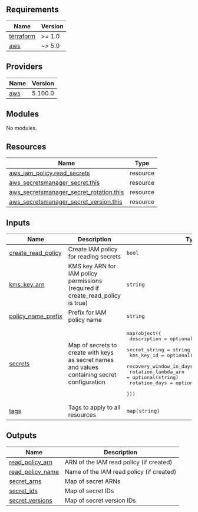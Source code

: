 <!-- BEGIN_TF_DOCS -->
## Requirements

| Name | Version |
|------|---------|
| <a name="requirement_terraform"></a> [terraform](#requirement\_terraform) | >= 1.0 |
| <a name="requirement_aws"></a> [aws](#requirement\_aws) | ~> 5.0 |

## Providers

| Name | Version |
|------|---------|
| <a name="provider_aws"></a> [aws](#provider\_aws) | 5.100.0 |

## Modules

No modules.

## Resources

| Name | Type |
|------|------|
| [aws_iam_policy.read_secrets](https://registry.terraform.io/providers/hashicorp/aws/latest/docs/resources/iam_policy) | resource |
| [aws_secretsmanager_secret.this](https://registry.terraform.io/providers/hashicorp/aws/latest/docs/resources/secretsmanager_secret) | resource |
| [aws_secretsmanager_secret_rotation.this](https://registry.terraform.io/providers/hashicorp/aws/latest/docs/resources/secretsmanager_secret_rotation) | resource |
| [aws_secretsmanager_secret_version.this](https://registry.terraform.io/providers/hashicorp/aws/latest/docs/resources/secretsmanager_secret_version) | resource |

## Inputs

| Name | Description | Type | Default | Required |
|------|-------------|------|---------|:--------:|
| <a name="input_create_read_policy"></a> [create\_read\_policy](#input\_create\_read\_policy) | Create IAM policy for reading secrets | `bool` | `false` | no |
| <a name="input_kms_key_arn"></a> [kms\_key\_arn](#input\_kms\_key\_arn) | KMS key ARN for IAM policy permissions (required if create\_read\_policy is true) | `string` | `null` | no |
| <a name="input_policy_name_prefix"></a> [policy\_name\_prefix](#input\_policy\_name\_prefix) | Prefix for IAM policy name | `string` | `"app"` | no |
| <a name="input_secrets"></a> [secrets](#input\_secrets) | Map of secrets to create with keys as secret names and values containing secret configuration | <pre>map(object({<br/>    description             = optional(string)<br/>    secret_string           = string<br/>    kms_key_id              = optional(string)<br/>    recovery_window_in_days = optional(number, 30)<br/>    rotation_lambda_arn     = optional(string)<br/>    rotation_days           = optional(number)<br/>  }))</pre> | `{}` | no |
| <a name="input_tags"></a> [tags](#input\_tags) | Tags to apply to all resources | `map(string)` | `{}` | no |

## Outputs

| Name | Description |
|------|-------------|
| <a name="output_read_policy_arn"></a> [read\_policy\_arn](#output\_read\_policy\_arn) | ARN of the IAM read policy (if created) |
| <a name="output_read_policy_name"></a> [read\_policy\_name](#output\_read\_policy\_name) | Name of the IAM read policy (if created) |
| <a name="output_secret_arns"></a> [secret\_arns](#output\_secret\_arns) | Map of secret ARNs |
| <a name="output_secret_ids"></a> [secret\_ids](#output\_secret\_ids) | Map of secret IDs |
| <a name="output_secret_versions"></a> [secret\_versions](#output\_secret\_versions) | Map of secret version IDs |
<!-- END_TF_DOCS -->